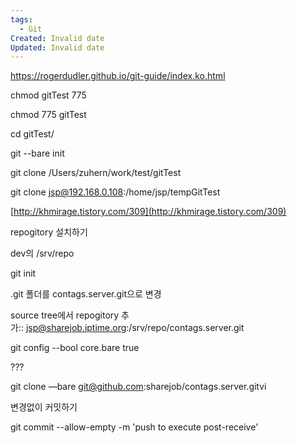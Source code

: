 ```yaml
---
tags:
  - Git
Created: Invalid date
Updated: Invalid date
---
```

https://rogerdudler.github.io/git-guide/index.ko.html

chmod gitTest 775

chmod 775 gitTest

cd gitTest/

git --bare init

git clone /Users/zuhern/work/test/gitTest

git clone jsp@192.168.0.108:/home/jsp/tempGitTest

[http://khmirage.tistory.com/309](http://khmirage.tistory.com/309)

repogitory 설치하기

dev의 /srv/repo

git init

.git 폴더를 contags.server.git으로 변경

source tree에서 repogitory 추가:: jsp@sharejob.iptime.org:/srv/repo/contags.server.git

git config --bool core.bare true

???

git clone —bare git@github.com:sharejob/contags.server.gitvi

변경없이 커밋하기

git commit --allow-empty -m 'push to execute post-receive'